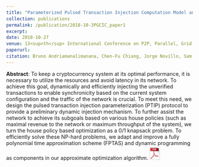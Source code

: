 ```yaml
---
title: "Parameterized Pulsed Transaction Injection Computation Model and Performance Optimizer for IOTA-Tango"
collection: publications
permalink: /publication/2018-10-3PGCIC_paper1
excerpt: 
date: 2018-10-27
venue: 13<sup>th</sup> International Conference on P2P, Parallel, Grid, Cloud and Internet Computing, Taichung, Taiwan
paperurl: 
citation: Bruno Andriamanalimanana, Chen-Fu Chiang, Jorge Novillo, Sam Sengupta, Ali Tekeoglu, <i>"Parameterized Pulsed Transaction Injection Computation Model And Performance Optimizer For IOTA-Tango", The 13<sup>th</sup> International Conference on P2P, Parallel, Grid, Cloud and Internet Computing (3PGCIC'18), October 27, 2018, Taichung, Taiwan</i>.
---
```

**Abstract**: To keep a cryptocurrency system at its optimal performance, it is necessary to utilize the resources and avoid latency in its network. To achieve this goal, dynamically and efficiently injecting the unverified transactions to enable synchronicity based on the current system configuration and the traffic of the network is crucial. To meet this need, we design the pulsed transaction injection parameterization (PTIP) protocol to provide a preliminary dynamic injection mechanism. To further assist the network to achieve its subgoals based on various house policies (such as maximal revenue to the network or maximum throughput of the system), we turn the house policy based optimization as a 0/1 knapsack problem. To efficiently solve these NP-hard problems, we adapt and improve a fully polynomial time approximation scheme (FPTAS) and dynamic programming as components in our approximate optimization algorithm. <a href="https://www.dropbox.com/s/23id3empbr9q4zs/Parameterized_OPT_Tango_3PGCIC_2018.pdf?dl=0"><img src="../files/pdflogo.jpg" width="30"></a>


<!--

[Download paper here](https://www.dropbox.com/s/hn3yj1tjmtyo629/1570462148.pdf?dl=0)
Recommended citation: Bruno Andriamanalimanana, Chen-Fu Chiang, Jorge Novillo, Sam Sengupta, Ali Tekeoglu (2018). "Parameterized Pulsed Transaction Injection Computation Model And Performance Optimizer For IOTA-Tango" <i>The 13th International Conference on P2P, Parallel, Grid, Cloud and Internet Computing</i>.
-->
